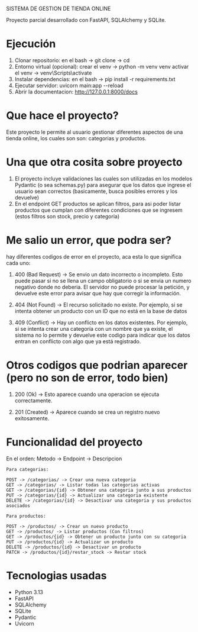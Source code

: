 SISTEMA DE GESTION DE TIENDA ONLINE

Proyecto parcial desarrollado con FastAPI, SQLAlchemy y SQLite.

# Ejecución

1. Clonar repositorio:
    en el bash -> git clone <URL> -> cd <nombredelarchivo>
2. Entorno virtual (opcional):
    crear el venv -> python -m venv venv
    activar el venv -> venv\Scripts\activate
3. Instalar dependencias:
    en el bash -> pip install -r requirements.txt
4. Ejecutar servidor:
    uvicorn main:app --reload
5. Abrir la documentacion:
    http://127.0.0.1:8000/docs

# Que hace el proyecto?

Este proyecto le permite al usuario gestionar diferentes aspectos de una tienda online, los cuales son son: categorias y productos.

# Una que otra cosita sobre proyecto

1. El proyecto incluye validaciones las cuales son utilizadas en los modelos Pydantic (o sea schemas.py) para asegurar que los datos que ingrese el usuario sean correctos (basicamente, busca posibles errores y los devuelve)
2. En el endpoint GET productos se aplican filtros, para asi poder listar productos que cumplan con diferentes condiciones que se ingresem (estos filtros son stock, precio y categoria)

# Me salio un error, que podra ser?

hay diferentes codigos de error en el proyecto, aca esta lo que significa cada uno:

1. 400 (Bad Request) -> Se envio un dato incorrecto o incompleto. Esto puede pasar si no se llena un campo obligatorio o si se envia un numero negativo donde no deberia. El servidor no puede procesar la petición, y devuelve este error para avisar que hay que corregir la información.

2. 404 (Not Found) -> El recurso solicitado no existe. Por ejemplo, si se intenta obtener un producto con un ID que no está en la base de datos

3. 409 (Conflict) -> Hay un conflicto en los datos existentes. Por ejemplo, si se intenta crear una categoría con un nombre que ya existe, el sistema no lo permite y devuelve este codigo para indicar que los datos entran en conflicto con algo que ya está registrado.

# Otros codigos que podrian aparecer (pero no son de error, todo bien)

1. 200 (Ok) -> Esto aparece cuando una operacion se ejecuta correctamente.

2. 201 (Created) -> Aparece cuando se crea un registro nuevo exitosamente.

# Funcionalidad del proyecto

En el orden: Metodo -> Endpoint -> Descripcion

    Para categorias:

    POST -> /categorias/ -> Crear una nueva categoria
    GET -> /categorias/ -> Listar todas las categorias activas
    GET -> /categorias/{id} -> Obtener una categoria junto a sus productos
    PUT -> /categorias/{id} -> Actualizar una categoria existente
    DELETE -> /categorias/{id} -> Desactivar una categoria y sus productos asociados

    Para productos:

    POST -> /productos/ -> Crear un nuevo producto
    GET -> /productos/ -> Listar productos (Con filtros)
    GET -> /productos/{id} -> Obtener un producto junto con su categoria
    PUT -> /productos/{id} -> Actualizar un producto
    DELETE -> /productos/{id} -> Desactivar un producto
    PATCH -> /productos/{id}/restar_stock -> Restar stock

# Tecnologias usadas

- Python 3.13
- FastAPI
- SQLAlchemy
- SQLite
- Pydantic
- Uvicorn